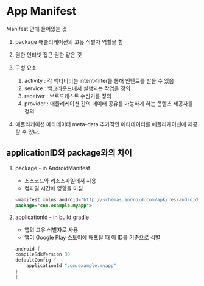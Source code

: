 # App Manifest

Manifest 안에 들어있는 것
1. package
    애플리케이션의 고유 식별자 역할을 함
2. 권한
    인터넷 접근 권한 같은 것
    <uses-permission android:name="android.permission.INTERNET" />
3. 구성 요소
    1. activity : 각 액티비티는 intent-filter를 통해 인텐트를 받을 수 있음
    2. service : 백그라운드에서 실행되는 작업을 정의
    3. receiver : 브로드캐스트 수신기를 정의
    4. provider : 애플리케이션 간의 데이터 공유를 가능하게 하는 콘텐츠 제공자를 정의

4. 애플리케이션 메타데이터
    meta-data 추가적인 메타데이터를 애플리케이션에 제공할 수 있다.


## applicationID와 package와의 차이

1. package - in AndroidManifest
    - 소스코드와 리소스파일에서 사용
    - 컴파일 시간에 영향을 미침
    ```kt
    <manifest xmlns:android="http://schemas.android.com/apk/res/android"
    package="com.example.myapp">
    ```

2. applicationId - in build.gradle
    - 앱의 고유 식별자로 사용
    - 앱이 Google Play 스토어에 배포될 때 이 ID를 기준으로 식별
    ```gradle
   android {
    compileSdkVersion 30
    defaultConfig {
        applicationId "com.example.myapp"
    }
   }
    ```
